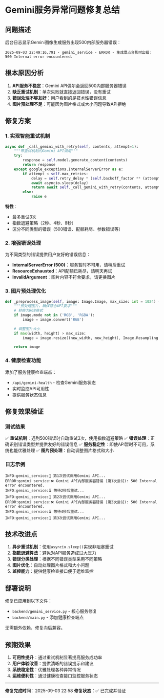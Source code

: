 # Gemini服务异常问题修复总结

## 问题描述

后台日志显示Gemini图像生成服务出现500内部服务器错误：
```
2025-09-03 22:49:16,791 - gemini_service - ERROR - 生成景点合影时出错: 500 Internal error encountered.
```

## 根本原因分析

1. **API服务不稳定**：Gemini API偶尔会返回500内部服务器错误
2. **缺乏重试机制**：单次失败就直接返回错误，没有重试
3. **错误处理不够友好**：用户看到的是技术性错误信息
4. **图片预处理不足**：可能因为图片格式或大小问题导致API拒绝

## 修复方案

### 1. 实现智能重试机制

```python
async def _call_gemini_with_retry(self, contents, attempt=1):
    """带重试机制的Gemini API调用"""
    try:
        response = self.model.generate_content(contents)
        return response
    except google_exceptions.InternalServerError as e:
        if attempt < self.max_retries:
            delay = self.retry_delay * (self.backoff_factor ** (attempt - 1))
            await asyncio.sleep(delay)
            return await self._call_gemini_with_retry(contents, attempt + 1)
        else:
            raise e
```

**特性**：
- 最多重试3次
- 指数退避策略（2秒、4秒、8秒）
- 区分不同类型的错误（500错误、配额耗尽、参数错误等）

### 2. 增强错误处理

为不同类型的错误提供用户友好的错误信息：

- **InternalServerError (500)**：服务暂时不可用，请稍后重试
- **ResourceExhausted**：API配额已耗尽，请明天再试
- **InvalidArgument**：图片内容不符合要求，请更换图片

### 3. 图片预处理优化

```python
def _preprocess_image(self, image: Image.Image, max_size: int = 1024) -> Image.Image:
    """预处理图片，确保符合API要求"""
    # 转换为RGB格式
    if image.mode not in ('RGB', 'RGBA'):
        image = image.convert('RGB')
    
    # 调整图片大小
    if max(width, height) > max_size:
        image = image.resize((new_width, new_height), Image.Resampling.LANCZOS)
    
    return image
```

### 4. 健康检查功能

添加了服务健康检查端点：
- `/api/gemini-health` - 检查Gemini服务状态
- 实时监控API可用性
- 提供服务状态信息

## 修复效果验证

### 测试结果

✅ **重试机制**：遇到500错误时自动重试3次，使用指数退避策略
✅ **错误处理**：正确识别错误类型并提供友好的错误信息
✅ **服务稳定性**：即使API暂时不可用，系统也能优雅处理
✅ **图片预处理**：自动调整图片格式和大小

### 日志示例

```
INFO:gemini_service:🚀 第1次尝试调用Gemini API...
ERROR:gemini_service:❌ Gemini API内部服务器错误 (第1次尝试): 500 Internal error encountered.
INFO:gemini_service:⏳ 等待2秒后重试...
INFO:gemini_service:🚀 第2次尝试调用Gemini API...
ERROR:gemini_service:❌ Gemini API内部服务器错误 (第2次尝试): 500 Internal error encountered.
INFO:gemini_service:⏳ 等待4秒后重试...
INFO:gemini_service:🚀 第3次尝试调用Gemini API...
```

## 技术改进点

1. **异步重试机制**：使用`asyncio.sleep()`实现非阻塞重试
2. **指数退避算法**：避免对API服务造成过大压力
3. **错误分类处理**：根据不同错误类型采用不同策略
4. **图片优化**：自动处理图片格式和大小问题
5. **监控能力**：提供健康检查接口便于运维监控

## 部署说明

修复已应用到以下文件：
- `backend/gemini_service.py` - 核心服务修复
- `backend/main.py` - 添加健康检查端点

无需额外依赖，修复向后兼容。

## 预期效果

1. **可用性提升**：通过重试机制显著提高服务成功率
2. **用户体验改善**：提供清晰的错误提示和建议
3. **系统稳定性**：优雅处理各种异常情况
4. **运维便利性**：通过健康检查接口监控服务状态

---

**修复完成时间**：2025-09-03 22:58
**修复状态**：✅ 已完成并验证
